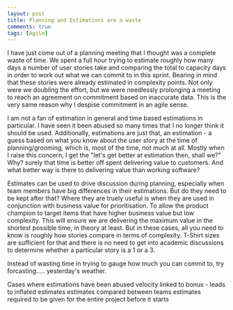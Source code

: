 ```yaml
---
layout: post
title: Planning and Estimations are a waste
comments: true
tags: [Agile]
---
```


I have just come out of a planning meeting that I thought was a complete waste of time. We spent a full hour trying to estimate roughly how many days a number of user stories take and comparing the total to capacity days in order to work out what we can commit to in this sprint. Bearing in mind that these stories were already estimated in complexity points. Not only were we doubling the effort, but we were needlessly prolonging a meeting to reach an agreement on commitment based on inaccurate data. This is the very same reason why I despise commitment in an agile sense.

I am not a fan of estimation in general and time based estimations in particular. I have seen it been abused so many times that I no longer think it should be used. Additionally, estimations are just that, an estimation - a guess based on what you know about the user story at the time of planning/grooming, which is, most of the time, not much at all. Mostly when I raise this concern, I get the "let's get better at estimation then, shall we?" Why? surely that time is better off spent delivering value to customers. And what better way is there to delivering value than working software? 

Estimates can be used to drive discussion during planning, especially when team members have big differences in their estimations. But do they need to be kept after that? Where they are truely useful is when they are used in conjunction with business value for prioritisation. To allow the product champion to target items that have higher business value but low complexity. This will ensure we are delivering the maximum value in the shortest possible time, in theory at least. But in these cases, all you need to know is roughly how stories compare in terms of complexity. T-Shirt sizes are sufficient for that and there is no need to get into academic discussions to determine whether a particular story is a 1 or a 3.

Instead of wasting time in trying to gauge how much you can commit to, try forcasting..... yesterday's weather.

Cases where estimations have been abused
velocity linked to bonus - leads to inflated estimates
estimates compared between teams
estimates required to be given for the entire project before it starts


